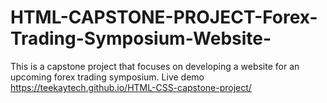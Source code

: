 # HTML-CAPSTONE-PROJECT-Forex-Trading-Symposium-Website-
This is a capstone project that focuses on developing a website for an upcoming forex trading symposium.
Live demo https://teekaytech.github.io/HTML-CSS-capstone-project/
